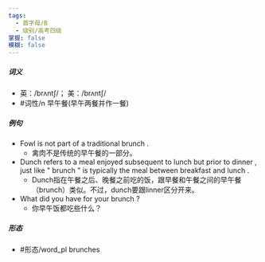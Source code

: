 ```yaml
---
tags:
  - 首字母/B
  - 级别/高考四级
掌握: false
模糊: false
---
```

##### 词义
- 英：/brʌntʃ/； 美：/brʌntʃ/
- #词性/n  早午餐(早午两餐并作一餐)
##### 例句
- Fowl is not part of a traditional brunch .
	- 禽肉不是传统的早午餐的一部分。
- Dunch refers to a meal enjoyed subsequent to lunch but prior to dinner , just like " brunch " is typically the meal between breakfast and lunch .
	- Dunch指在午餐之后、晚餐之前吃的饭，跟早餐和午餐之间的早午餐（brunch）类似。不过，dunch要跟linner区分开来。
- What did you have for your brunch ?
	- 你早午饭都吃些什么？
##### 形态
- #形态/word_pl brunches
